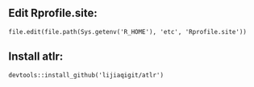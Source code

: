 ## Edit Rprofile.site:

```
file.edit(file.path(Sys.getenv('R_HOME'), 'etc', 'Rprofile.site'))
```
## Install atlr:
```
devtools::install_github('lijiaqigit/atlr')
```
